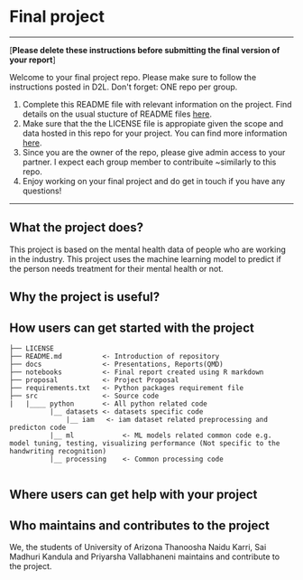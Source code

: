 # Final project

-----------
[**Please delete these instructions before submitting the final version of your report**]

Welcome to your final project repo. Please make sure to follow the instructions posted in D2L. Don't forget: ONE repo per group.

1. Complete this README file with relevant information on the project. Find details on the usual stucture of README files [here](https://docs.github.com/en/repositories/managing-your-repositorys-settings-and-features/customizing-your-repository/about-readmes).
2. Make sure that the the LICENSE file is appropiate given the scope and data hosted in this repo for your project. You can find more information [here](https://docs.github.com/en/repositories/managing-your-repositorys-settings-and-features/customizing-your-repository/licensing-a-repository).
3. Since you are the owner of the repo, please give admin access to your partner. I expect each group member to contribuite ~similarly to this repo.
4. Enjoy working on your final project and do get in touch if you have any questions!
-----------

## What the project does?
This project is based on the mental health data of people who are working in the industry. This project uses the machine learning model to predict if the person needs treatment for their mental health or not.

## Why the project is useful?


## How users can get started with the project
```
├── LICENSE
├── README.md          <- Introduction of repository
├── docs               <- Presentations, Reports(QMD)
├── notebooks          <- Final report created using R markdown
├── proposal           <- Project Proposal
├── requirements.txt   <- Python packages requirement file
├── src                <- Source code
|   |____ python       <- All python related code
          |__ datasets <- datasets specific code
              |__ iam   <- iam dataset related preprocessing and predicton code
          |__ ml            <- ML models related common code e.g. model tuning, testing, visualizing performance (Not specific to the handwriting recognition)
          |__ processing    <- Common processing code
             
```

## Where users can get help with your project


## Who maintains and contributes to the project
We, the students of University of Arizona Thanoosha Naidu Karri, Sai Madhuri Kandula and Priyarsha Vallabhaneni maintains and contribute to the project.
